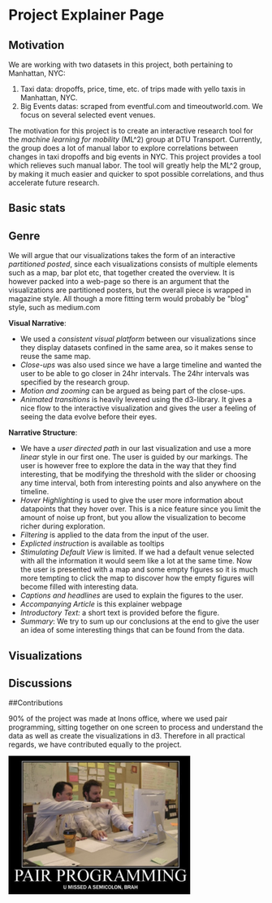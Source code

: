 # Project Explainer Page

## Motivation

We are working with two datasets in this project, both pertaining to Manhattan, NYC:

1. Taxi data: dropoffs, price, time, etc. of trips made with yello taxis in Manhattan, NYC.
2. Big Events datas: scraped from eventful.com and timeoutworld.com. We focus on several selected event venues.

The motivation for this project is to create an interactive research tool for the *machine learning for mobility* (ML^2) group at DTU Transport.
Currently, the group does a lot of manual labor to explore correlations between changes in taxi dropoffs and big events in NYC.
This project provides a tool which relieves such manual labor. The tool will greatly help the ML^2 group,
by making it much easier and quicker to spot possible correlations, and thus accelerate future research.

## Basic stats

## Genre

We will argue that our visualizations takes the form of an interactive *partitioned posted*, since each visualizations consists of multiple elements such as a map, bar plot etc, that together created the overview. It is however packed into a web-page so there is an argument that the visualizations are partitioned posters, but the overall piece is wrapped in magazine style. All though a more fitting term would probably be "blog" style, such as medium.com

**Visual Narrative**:

- We used a *consistent visual platform* between our visualizations since they display datasets confined in the same area, so it makes sense to reuse the same map.
- *Close-ups* was also used since we have a large timeline and wanted the user to be able to go closer in 24hr intervals. The 24hr intervals was specified by the research group. 
- *Motion and zooming* can be argued as being part of the close-ups. 
- *Animated transitions* is heavily levered using the d3-library. It gives a nice flow to the interactive visualization and gives the user a feeling of seeing the data evolve before their eyes. 

**Narrative Structure**:

- We have a *user directed path* in our last visualization and use a more *linear* style in our first one. The user is guided by our markings. The user is however free to explore the data in the way that they find interesting, that be modifying the threshold with the slider or choosing any time interval, both from interesting points and also anywhere on the timeline. 
- *Hover Highlighting* is used to give the user more information about datapoints that they hover over. This is a nice feature since you limit the amount of noise up front, but you allow the visualization to become richer during exploration. 
- *Filtering* is applied to the data from the input of the user. 
- *Explicted instruction* is available as tooltips
- *Stimulating Default View* is limited. If we had a default venue selected with all the information it would seem like a lot at the same time. Now the user is presented with a map and some empty figures so it is much more tempting to click the map to discover how the empty figures will become filled with interesting data. 
- *Captions and headlines* are used to explain the figures to the user.
- *Accompanying Article* is this explainer webpage
- *Introductory Text:* a short text is provided before the figure.
- *Summary*: We try to sum up our conclusions at the end to give the user an idea of some interesting things that can be found from the data. 

## Visualizations



## Discussions





##Contributions

90% of the project was made at Inons office, where we used pair programming, sitting together on one screen to process and understand the data as well as create the visualizations in d3. Therefore in all practical regards, we have contributed equally to the project. 

<img src="explainer.assets/1526022914710.png" style="zoom:35%">







